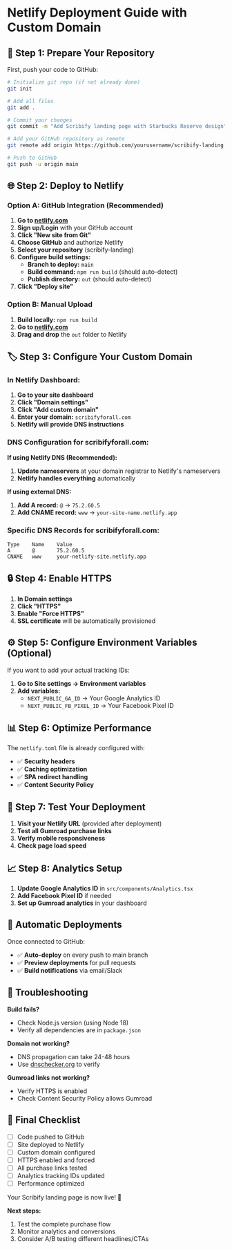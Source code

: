 # Netlify Deployment Guide with Custom Domain

## 🚀 Step 1: Prepare Your Repository

First, push your code to GitHub:

```bash
# Initialize git repo (if not already done)
git init

# Add all files
git add .

# Commit your changes
git commit -m "Add Scribify landing page with Starbucks Reserve design"

# Add your GitHub repository as remote
git remote add origin https://github.com/yourusername/scribify-landing.git

# Push to GitHub
git push -u origin main
```

## 🌐 Step 2: Deploy to Netlify

### Option A: GitHub Integration (Recommended)

1. **Go to [netlify.com](https://netlify.com)**
2. **Sign up/Login** with your GitHub account
3. **Click "New site from Git"**
4. **Choose GitHub** and authorize Netlify
5. **Select your repository** (scribify-landing)
6. **Configure build settings:**
   - **Branch to deploy:** `main`
   - **Build command:** `npm run build` (should auto-detect)
   - **Publish directory:** `out` (should auto-detect)
7. **Click "Deploy site"**

### Option B: Manual Upload

1. **Build locally:** `npm run build`
2. **Go to [netlify.com](https://netlify.com)**
3. **Drag and drop** the `out` folder to Netlify

## 🏷️ Step 3: Configure Your Custom Domain

### In Netlify Dashboard:

1. **Go to your site dashboard**
2. **Click "Domain settings"**
3. **Click "Add custom domain"**
4. **Enter your domain:** `scribifyforall.com`
5. **Netlify will provide DNS instructions**

### DNS Configuration for scribifyforall.com:

**If using Netlify DNS (Recommended):**
1. **Update nameservers** at your domain registrar to Netlify's nameservers
2. **Netlify handles everything** automatically

**If using external DNS:**
1. **Add A record:** `@` → `75.2.60.5`
2. **Add CNAME record:** `www` → `your-site-name.netlify.app`

### Specific DNS Records for scribifyforall.com:
```
Type    Name    Value
A       @       75.2.60.5
CNAME   www     your-netlify-site.netlify.app
```

## 🔒 Step 4: Enable HTTPS

1. **In Domain settings**
2. **Click "HTTPS"**
3. **Enable "Force HTTPS"**
4. **SSL certificate** will be automatically provisioned

## ⚙️ Step 5: Configure Environment Variables (Optional)

If you want to add your actual tracking IDs:

1. **Go to Site settings → Environment variables**
2. **Add variables:**
   - `NEXT_PUBLIC_GA_ID` → Your Google Analytics ID
   - `NEXT_PUBLIC_FB_PIXEL_ID` → Your Facebook Pixel ID

## 📊 Step 6: Optimize Performance

The `netlify.toml` file is already configured with:
- ✅ **Security headers**
- ✅ **Caching optimization** 
- ✅ **SPA redirect handling**
- ✅ **Content Security Policy**

## 🎯 Step 7: Test Your Deployment

1. **Visit your Netlify URL** (provided after deployment)
2. **Test all Gumroad purchase links**
3. **Verify mobile responsiveness**
4. **Check page load speed**

## 📈 Step 8: Analytics Setup

1. **Update Google Analytics ID** in `src/components/Analytics.tsx`
2. **Add Facebook Pixel ID** if needed
3. **Set up Gumroad analytics** in your dashboard

## 🔄 Automatic Deployments

Once connected to GitHub:
- ✅ **Auto-deploy** on every push to main branch
- ✅ **Preview deployments** for pull requests
- ✅ **Build notifications** via email/Slack

## 🚨 Troubleshooting

**Build fails?**
- Check Node.js version (using Node 18)
- Verify all dependencies are in `package.json`

**Domain not working?**
- DNS propagation can take 24-48 hours
- Use [dnschecker.org](https://dnschecker.org) to verify

**Gumroad links not working?**
- Verify HTTPS is enabled
- Check Content Security Policy allows Gumroad

## 📝 Final Checklist

- [ ] Code pushed to GitHub
- [ ] Site deployed to Netlify
- [ ] Custom domain configured
- [ ] HTTPS enabled and forced
- [ ] All purchase links tested
- [ ] Analytics tracking IDs updated
- [ ] Performance optimized

Your Scribify landing page is now live! 🎉

**Next steps:**
1. Test the complete purchase flow
2. Monitor analytics and conversions
3. Consider A/B testing different headlines/CTAs